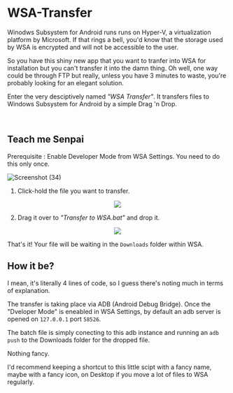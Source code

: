 # WSA-Transfer

Winodws Subsystem for Android runs runs on Hyper-V, a virtualization platform by Microsoft. If that rings a bell, you'd know that the storage used by WSA is encrypted and will not be accessible to the user.

So you have this shiny new app that you want to tranfer into WSA for installation but you can't transfer it into the damn thing. Oh well, one way could be through FTP but really, unless you have 3 minutes to waste, you're probably looking for an elegant solution.

Enter the very desciptively named _"WSA Transfer"_. It transfers files to Windows Subsystem for Android by a simple Drag 'n Drop.

<br/>

## Teach me Senpai

Prerequisite : Enable Developer Mode from WSA Settings. You need to do this only once.


![Screenshot (34)](https://user-images.githubusercontent.com/64971616/192135909-cb8ab870-c512-4b1e-978e-2d53b114e37f.png)


1. Click-hold the file you want to transfer.
<p align="center"> <img align = "center" src="https://user-images.githubusercontent.com/64971616/192134452-0619ee20-e79d-4892-a8e0-219ee31823e8.png">
</p>

2. Drag it over to _"Transfer to WSA.bat"_ and drop it.
<p align="center"><img align = "center" src="https://user-images.githubusercontent.com/64971616/192135484-23efc940-531e-46ba-8bd2-709143163fe6.png">
</p>

That's it! Your file will be waiting in the `Downloads` folder within WSA.


## How it be?

I mean, it's literally 4 lines of code, so I guess there's noting much in terms of explanation.


The transfer is taking place via ADB (Android Debug Bridge). Once the "Dveloper Mode" is eneabled in WSA Settings, by default an adb server is opened on `127.0.0.1` port `58526`.

The batch file is simply conecting to this adb instance and running an `adb push` to the Downloads folder for the dropped file.

Nothing fancy. 

I'd recommend keeping a shortcut to this little scipt with a fancy name, maybe with a fancy icon, on Desktop if you move a lot of files to WSA regularly.
